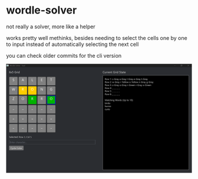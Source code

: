 # wordle-solver
not really a solver, more like a helper

works pretty well methinks, besides needing to select the cells one by one to input instead of automatically selecting the next cell

you can check older commits for the cli version

![screenshot](./screenshot.png)

